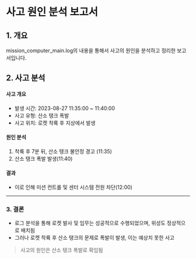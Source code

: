 # 사고 원인 분석 보고서

## 1. 개요
mission_computer_main.log의 내용을 통해서 사고의 원인을 분석하고 정리한 보고서입니다. 

## 2. 사고 분석
#### 사고 개요
- 발생 시간: 2023-08-27 11:35:00 ~ 11:40:00
- 사고 유형: 산소 탱크 폭발
- 사고 위치: 로켓 착륙 후 지상에서 발생
#### 원인 분석
1. 착륙 후 7분 뒤, 산소 탱크 불안정 경고 (11:35)
2. 산소 탱크 폭발 발생(11:40)
#### 결과
 - 이로 인해 미션 컨트롤 및 센터 시스템 전원 차단(12:00)
***
### 3. 결론
- 로그 분석을 통해 로켓 발사 및 임무는 성공적으로 수행되었으며, 위성도 정상적으로 배치됨
- 그러나 로켓 착륙 후 산소 탱크의 문제로 폭발이 발생, 이는 예상치 못한 사고
> 사고의 원인은 산소 탱크 폭발로 확임됨
